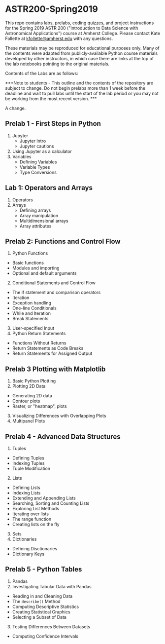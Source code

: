 # ASTR200-Spring2019

This repo contains labs, prelabs, coding quizzes, and project instructions for the Spring 2019 ASTR 200 ("Introduction to Data Science with Astronomical Applications") course at Amherst College. Please contact Kate Follette at kfollette@amherst.edu with any questions. 

These materials may be reproduced for educational purposes only. Many of the contents were adapted from publicly-available Python course materials developed by other instructors, in which case there are links at the top of the lab notebooks pointing to the original materials.  

Contents of the Labs are as follows:

***Note to students - This outline and the contents of the repository are subject to change. Do not begin prelabs more than 1 week before the deadline and wait to pull labs until the start of the lab period or you may not be working from the most recent version. ***

A change.

## Prelab 1 -  First Steps in Python
1. Jupyter 
   * Jupyter Intro
   * Jupyter cautions
2. Using Jupyter as a calculator
3. Variables
   * Defining Variables
   * Variable Types
   * Type Conversions

## Lab 1: Operators and Arrays
1. Operators
2. Arrays
    * Defining arrays
    * Array manipulation
    * Multidimensional arrays
    * Array attributes
    
## Prelab 2: Functions and Control Flow
1. Python Functions
  * Basic functions
  * Modules and importing
  * Optional and default arguments
2. Conditional Statements and Control Flow
  * The if statement and comparison operators
  * Iteration
  * Exception handling
  * One-line Conditionals
  * While and Iteration
  * Break Statements
3. User-specified Input
4. Python Return Statements
  * Functions Without Returns
  * Return Statements as Code Breaks
  * Return Statements for Assigned Output

## Prelab 3 Plotting with Matplotlib
1. Basic Python Plotting
2. Plotting 2D Data  
  * Generating 2D data  
  * Contour plots  
  * Raster, or "heatmap", plots  
3. Visualizing Differences with Overlapping Plots
4. Multipanel Plots

## Prelab 4 -  Advanced Data Structures
1. Tuples
  * Defining Tuples
  * Indexing Tuples
  * Tuple Modification
2. Lists
  * Defining Lists
  * Indexing Lists
  * Extending and Appending Lists
  * Searching, Sorting and Counting Lists
  * Exploring List Methods
  * Iterating over lists
  * The range function
  * Creating lists on the fly
3. Sets
4. Dictionaries
 * Defining Disctionaries
 * Dictionary Keys
 
## Prelab 5 - Python Tables
1. Pandas
2. Investigating Tabular Data with Pandas
  * Reading in and Cleaning Data
  * The `describe()` Method
  * Computing Descriptive Statistics
  * Creating Statistical Graphics
  * Selecting a Subset of Data
3. Testing Differences Between Datasets
  * Computing Confidence Intervals


